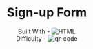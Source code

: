 <h1 align="center">Sign-up Form</h1>


<!-- <div align="center">
  <img src="https://gpx.ge/js/img/raw/1015_carousel.gif" alt="qr-code" />
</div> -->

  <div align="center">
    Built With -
    <img src="https://img.shields.io/badge/-React-f4cf0c" alt="HTML" />
  
  <br/>
    Difficulty -
    <img src="https://img.shields.io/badge/%201%20-newbie-white?labelColor=6abecd" alt="qr-code" />
  <br/>
    <!-- <a href="https://gpx.ge/js/pages/" target="_blank">🖥️ View Demo</a> -->


  </div>

<!-- https://img.shields.io/badge/-HTML-6abecd -->
<!-- https://img.shields.io/badge/-CSS-3e54a3 -->
<!-- https://img.shields.io/badge/-JS-cf6390 -->
<!-- https://img.shields.io/badge/-React-f4cf0c -->
<!-- https://img.shields.io/badge/-API-aad742 -->
<!-- https://img.shields.io/badge/-Redux-DD5746 -->
<!-- https://img.shields.io/badge/-Styled-A79277 -->


<!-- %201%20-newbie-white?labelColor=6abecd -->
<!-- %202%20-junior-white?labelColor=aad742 -->
<!-- %203%20-intermediate-white?labelColor=f1b604 -->
<!-- %204%20-advanced-white?labelColor=bf4605 -->
<!-- %205%20-guru-white?labelColor=ed2c49 -->

